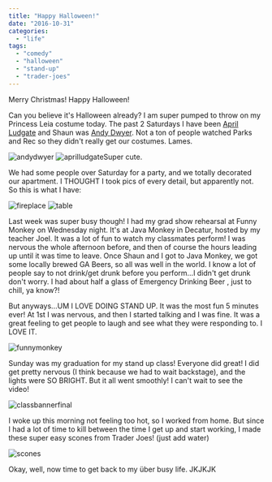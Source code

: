 ```yaml
---
title: "Happy Halloween!"
date: "2016-10-31"
categories: 
  - "life"
tags: 
  - "comedy"
  - "halloween"
  - "stand-up"
  - "trader-joes"
---
```


Merry Christmas! Happy Halloween!

Can you believe it's Halloween already? I am super pumped to throw on my Princess Leia costume today. The past 2 Saturdays I have been [April Ludgate](http://parksandrecreation.wikia.com/wiki/April_Ludgate) and Shaun was [Andy Dwyer](http://parksandrecreation.wikia.com/wiki/Andy_Dwyer). Not a ton of people watched Parks and Rec so they didn't really get our costumes. Lames.

![andydwyer](images/andydwyer-463x1024.jpg) ![aprilludgate](images/aprilludgate-388x1024.jpg)Super cute.

We had some people over Saturday for a party, and we totally decorated our apartment. I THOUGHT I took pics of every detail, but apparently not. So this is what I have:

![fireplace](images/fireplace-576x1024.jpg) ![table](images/table-1024x576.jpg)

Last week was super busy though! I had my grad show rehearsal at Funny Monkey on Wednesday night. It's at Java Monkey in Decatur, hosted by my teacher Joel. It was a lot of fun to watch my classmates perform! I was nervous the whole afternoon before, and then of course the hours leading up until it was time to leave. Once Shaun and I got to Java Monkey, we got some locally brewed GA Beers, so all was well in the world. I know a lot of people say to not drink/get drunk before you perform...I didn't get drunk don't worry. I had about half a glass of Emergency Drinking Beer , just to chill, ya know?!

But anyways...UM I LOVE DOING STAND UP. It was the most fun 5 minutes ever! At 1st I was nervous, and then I started talking and I was fine. It was a great feeling to get people to laugh and see what they were responding to. I LOVE IT.

![funnymonkey](images/funnymonkey-293x300.jpg)

Sunday was my graduation for my stand up class! Everyone did great! I did get pretty nervous (I think because we had to wait backstage), and the lights were SO BRIGHT. But it all went smoothly! I can't wait to see the video!

![classbannerfinal](images/CLASSBANNERFINAL-1024x569.jpg)

I woke up this morning not feeling too hot, so I worked from home. But since I had a lot of time to kill between the time I get up and start working, I made these super easy scones from Trader Joes! (just add water)

![scones](images/scones-576x1024.jpg)

Okay, well, now time to get back to my über busy life. JKJKJK
